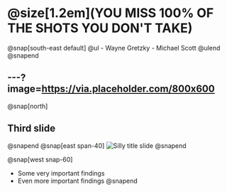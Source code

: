 # @size[1.2em](YOU MISS 100% OF THE SHOTS YOU DON'T TAKE)
@snap[south-east default]
    @ul
    - Wayne Gretzky
    - Michael Scott
    @ulend
@snapend

---?image=https://via.placeholder.com/800x600
---

@snap[north]
## Third slide
@snapend
@snap[east span-40]
![Silly title slide](https://via.placeholder.com/800x600)
@snapend

@snap[west snap-60]
- Some very important findings
- Even more important findings
@snapend
